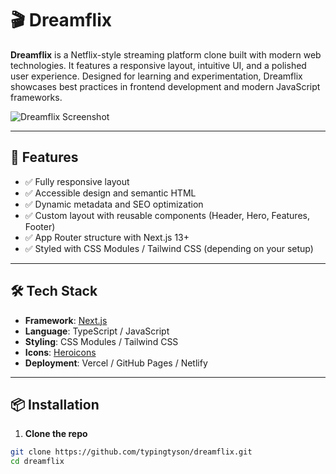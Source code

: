 # 🎬 Dreamflix

**Dreamflix** is a Netflix-style streaming platform clone built with modern web technologies. It features a responsive layout, intuitive UI, and a polished user experience. Designed for learning and experimentation, Dreamflix showcases best practices in frontend development and modern JavaScript frameworks.

![Dreamflix Screenshot](./public/preview.png)

---

## 🚀 Features

- ✅ Fully responsive layout
- ✅ Accessible design and semantic HTML
- ✅ Dynamic metadata and SEO optimization
- ✅ Custom layout with reusable components (Header, Hero, Features, Footer)
- ✅ App Router structure with Next.js 13+
- ✅ Styled with CSS Modules / Tailwind CSS (depending on your setup)

---

## 🛠 Tech Stack

- **Framework**: [Next.js](https://nextjs.org/)
- **Language**: TypeScript / JavaScript
- **Styling**: CSS Modules / Tailwind CSS
- **Icons**: [Heroicons](https://heroicons.com/)
- **Deployment**: Vercel / GitHub Pages / Netlify

---

## 📦 Installation

1. **Clone the repo**

```bash
git clone https://github.com/typingtyson/dreamflix.git
cd dreamflix

